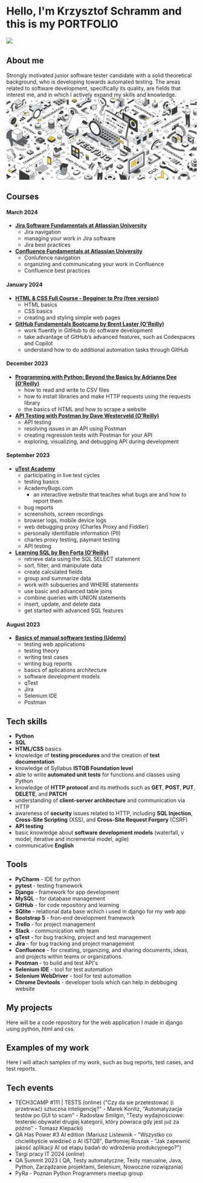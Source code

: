 # Hello, I'm Krzysztof Schramm and this is my PORTFOLIO
<a href="https://www.linkedin.com/in/krzysztof-s-6b6a97288/"><img src="https://img.shields.io/badge/LinkedIn-0077B5?style=for-the-badge&logo=linkedin&logoColor=white" /></a>
 
## About me
Strongly motivated junior software tester candidate with a solid theoretical background, who is developing towards automated testing. The areas related to software development, specifically its quality, are fields that interest me, and in which I actively expand my skills and knowledge.
![Design and Development](https://github.com/krzysztofschramm/krzysztofschramm/blob/main/TesterAdobeStock2.jpeg?raw=true)
## Courses
#### March 2024
- <b><a href="https://university.atlassian.com/student/award/LWLrSSgupfZRmev63yAoh7vh/">Jira Software Fundamentals at Atlassian University</a></b>
  - Jira navigation
  - managing your work in Jira software
  - Jira best practices
- <b><a href="https://university.atlassian.com/student/award/rB8gjHnJ8bRiqBun41WhSJyC">Confluence Fundamentals at Atlassian University</a></b>
  - Conlufence navigation
  - organizing and communicating your work in Confluence
  - Confluence best practices
#### January 2024
- <b><a href="https://courses.supersimple.dev/courses/html-css">HTML & CSS Full Course - Begginer to Pro (free version)</a></b>
  - HTML basics
  - CSS basics
  - creating and styling simple web pages
- <b><a href="https://www.oreilly.com/live-events/github-fundamentals-bootcamp/0636920099607/0636920099606/">GitHub Fundamentals Bootcamp by Brent Laster (O'Reilly)</a></b>
  - work fluently in GitHub to do software development
  - take advantage of GitHub’s advanced features, such as Codespaces and Copilot
  - understand how to do additional automation tasks through GitHub
#### December 2023
- <b><a href="https://learning.oreilly.com/live-events/programming-with-python-beyond-the-basics/0636920338703/">Programming with Python: Beyond the Basics by Adrianne Dee (O'Reilly)</a></b>
  - how to read and write to CSV files
  - how to install libraries and make HTTP requests using the requests library
  - the basics of HTML and how to scrape a website
- <b><a href="https://learning.oreilly.com/course/api-testing-with/9781789616569/">API Testing with Postman by Dave Westerveld (O'Reilly)</a></b>
  - API testing 
  - resolving issues in an API using Postman
  - creating regression tests with Postman for your API 
  - exploring, visualizing, and debugging API during development
#### September 2023
- <b><a href="https://www.utest.com/why-utest">uTest Academy</a></b>
   - participating in live test cycles
   - testing basics
   - AcademyBugs.com
     - an interactive website that teaches what bugs are and how to report them
   - bug reports
   - screenshots, screen recordings
   - browser logs, mobile device logs
   - web debugging proxy (Charles Proxy and Fiddler)
   - personally identifiable information (PII)
   - charles proxy testing, paymant testing
   - API testing
- <b><a href="https://learning.oreilly.com/course/learning-sql/9780134193700/">Learning SQL by Ben Forta (O'Reilly)</a></b>
   - retrieve data using the SQL SELECT statement
   - sort, filter, and manipulate data
   - create calculated fields
   - group and summarize data
   - work with subqueries and WHERE statements
   - use basic and advanced table joins
   - combine queries with UNION statements
   - insert, update, and delete data
   - get started with advanced SQL features
 #### August 2023
- <b><a href="https://www.udemy.com/certificate/UC-267f330e-ba96-461b-a85c-0eebfd4fa643/">Basics of manual software testing (Udemy)</a></b>
   - testing web applications
   - testing theory
   - writing test cases
   - writing bug reports
   - basics of aplications architecture
   - software development models
   - qTest
   - Jira
   - Selenium IDE
   - Postman
## Tech skills
- <b>Python</b>
- <b>SQL</b>
- <b>HTML/CSS</b> basics
- knowledge of <b>testing procedures</b> and the creation of <b>test documentation</b>
- knowledge of Syllabus <b>ISTQB Foundation level</b>
- able to write <b>automated unit tests</b> for functions and classes using Python
- knowledge of <b>HTTP protocol</b> and its methods such as <b>GET</b>, <b>POST</b>, <b>PUT</b>, <b>DELETE</b>, and <b>PATCH</b>
- understanding of <b>client-server architecture</b> and communication via HTTP
- awareness of <b>security</b> issues related to HTTP, including <b>SQL Injection</b>, <b>Cross-Site Scripting</b> (XSS), and <b>Cross-Site Request Forgery</b> (CSRF)
- <b>API testing</b>
- basic knowledge about <b>software development models</b> (waterfall, v model, iterative and incremental model, agile)
- communicative <b>English</b>
## Tools 
- <b>PyCharm</b> - IDE for python
- <b>pytest</b> - testing framework
- <b>Django</b> - framework for app development
- <b>MySQL</b> - for database management
- <b>GitHub</b> - for code repository and learning
- <b>SQlite</b> - relational data base wchich i used in django for my web app
- <b>Bootstrap 5</b> - fron-end development framework
- <b>Trello</b> - for project management
- <b>Slack</b> - communication with team
- <b>qTest</b> - for bug tracking, project and test management
- <b>Jira</b> - for bug tracking and project management
- <b>Confluence</b> - for creating, organizing, and sharing documents, ideas, and projects within teams or organizations.
- <b>Postman</b> - to build and test API's
- <b>Selenium IDE</b> - tool for test automation
- <b>Selenium WebDriver</b> - tool for test automation
- <b>Chrome Devtools</b> - developer tools which can help in debbuging website
## My projects
Here will be a code repository for the web application I made in django using python, html and css.
## Examples of my work
Here I will attach samples of my work, such as bug reports, test cases, and test reports.
## Tech events
- TECH3CAMP #111 | TESTS (online) ("Czy da sie przetestować (i przetrwać) sztuczna inteligencję?" - Marek Konitz, "Automatyzacja testów po GUI to scam" - Radosław Smilgin, "Testy wydajnościowe: testerski obywatel drugiej kategorii, który powraca gdy jest już za późno" - Tomasz Klepacki)
- QA Has Power #3 AI edition (Mariusz Listewnik - "Wszystko co chcielibyście wiedzieć o AI ISTQB", Bartłomiej Roszak - "Jak zapewnić jakość aplikacji AI od etapu badań do wdrożenia produkcyjnego?")
- Targi pracy IT 2024 (online)
- QA Summit 2023 ( QA, Testy automatyczne, Testy manualne, Java, Python, Zarządzanie projektami, Selenium, Nowoczne rozwiązania)
- PyRa - Poznan Python Programmers meetup group
